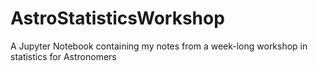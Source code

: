 # AstroStatisticsWorkshop
A Jupyter Notebook containing my notes from a week-long workshop in statistics for Astronomers
